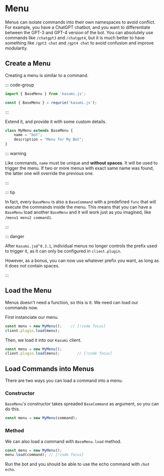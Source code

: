 # Menu

Menus can isolate commands into their own namespaces to avoid conflict. For example, you have a ChatGPT chatbot, and you want to differentiate between the GPT-3 and GPT-4 version of the bot. You can absolutely use commands like `/chatgpt3` and `/chatgpt4`, but it is much better to have something like `/gpt3 chat` and `/gpt4 chat` to avoid confusion and improve modularity.

## Create a Menu

Creating a menu is similar to a command.


::: code-group 

```typescript [index.ts]
import { BaseMenu } from 'kasumi.js';
```

```javascript [index.js]
const { BaseMenu } = requrie('kasumi.js');
```

:::

Extend it, and provide it with some custom details. 


```typescript
class MyMenu extends BaseMenu {
    name = "bot";
    description = "Menu for My Bot";
}
```

::: warning

Like commands, `name` must be unique and **without spaces**. It will be used to trigger the menu. If two or more menus with exact same name was found, the latter one will override the previous one.

:::

::: tip

In fact, every `BaseMenu` is also a `BaseCommand` with a predefined `func` that will execute the commands inside the menu. This means that you can have a `BaseMenu` load another `BaseMenu` and it will work just as you imagined, like `/menu1 menu2 command1`.

:::

::: danger

After `Kasumi.js@^0.3.1`, individual menus no longer controls the prefix used to trigger it, as it can only be configured in `client.plugin`.

However, as a bonus, you can now use whatever prefix you want, as long as it does not contain spaces.

:::

## Load the Menu

Menus doesn't need a function, so this is it. We need can load our commands now.

First instanciate our menu.

```typescript
const menu = new MyMenu();    // [!code focus]
client.plugin.load(menu);
```

Then, we load it into our `Kasumi` client.

```typescript
const menu = new MyMenu();
client.plugin.load(menu);        // [!code focus]
```

## Load Commands into Menus

There are two ways you can load a command into a menu.

### Constructor

`BaseMenu`'s constructor takes spreaded `BaseCommand` as argument, so you can do this.

```typescript
const menu = new MyMenu(command);
```

### Method

We can also load a command with `BaseMenu.load` method.

```typescript
const menu = new MyMenu();
menu.load(command); // [!code focus]
```

Run the bot and you should be able to use the echo command with `/bot echo`.
